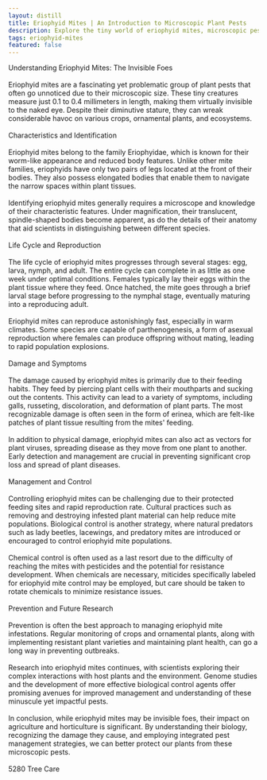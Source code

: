 ```yaml
---
layout: distill
title: Eriophyid Mites | An Introduction to Microscopic Plant Pests
description: Explore the tiny world of eriophyid mites, microscopic pests that harm plants, and learn about their impact and management.
tags: eriophyid-mites
featured: false
---
```


Understanding Eriophyid Mites: The Invisible Foes<br /><br />Eriophyid mites are a fascinating yet problematic group of plant pests that often go unnoticed due to their microscopic size. These tiny creatures measure just 0.1 to 0.4 millimeters in length, making them virtually invisible to the naked eye. Despite their diminutive stature, they can wreak considerable havoc on various crops, ornamental plants, and ecosystems.<br /><br />Characteristics and Identification<br /><br />Eriophyid mites belong to the family Eriophyidae, which is known for their worm-like appearance and reduced body features. Unlike other mite families, eriophyids have only two pairs of legs located at the front of their bodies. They also possess elongated bodies that enable them to navigate the narrow spaces within plant tissues.<br /><br />Identifying eriophyid mites generally requires a microscope and knowledge of their characteristic features. Under magnification, their translucent, spindle-shaped bodies become apparent, as do the details of their anatomy that aid scientists in distinguishing between different species.<br /><br />Life Cycle and Reproduction<br /><br />The life cycle of eriophyid mites progresses through several stages: egg, larva, nymph, and adult. The entire cycle can complete in as little as one week under optimal conditions. Females typically lay their eggs within the plant tissue where they feed. Once hatched, the mite goes through a brief larval stage before progressing to the nymphal stage, eventually maturing into a reproducing adult.<br /><br />Eriophyid mites can reproduce astonishingly fast, especially in warm climates. Some species are capable of parthenogenesis, a form of asexual reproduction where females can produce offspring without mating, leading to rapid population explosions.<br /><br />Damage and Symptoms<br /><br />The damage caused by eriophyid mites is primarily due to their feeding habits. They feed by piercing plant cells with their mouthparts and sucking out the contents. This activity can lead to a variety of symptoms, including galls, russeting, discoloration, and deformation of plant parts. The most recognizable damage is often seen in the form of erinea, which are felt-like patches of plant tissue resulting from the mites' feeding.<br /><br />In addition to physical damage, eriophyid mites can also act as vectors for plant viruses, spreading disease as they move from one plant to another. Early detection and management are crucial in preventing significant crop loss and spread of plant diseases.<br /><br />Management and Control<br /><br />Controlling eriophyid mites can be challenging due to their protected feeding sites and rapid reproduction rate. Cultural practices such as removing and destroying infested plant material can help reduce mite populations. Biological control is another strategy, where natural predators such as lady beetles, lacewings, and predatory mites are introduced or encouraged to control eriophyid mite populations.<br /><br />Chemical control is often used as a last resort due to the difficulty of reaching the mites with pesticides and the potential for resistance development. When chemicals are necessary, miticides specifically labeled for eriophyid mite control may be employed, but care should be taken to rotate chemicals to minimize resistance issues.<br /><br />Prevention and Future Research<br /><br />Prevention is often the best approach to managing eriophyid mite infestations. Regular monitoring of crops and ornamental plants, along with implementing resistant plant varieties and maintaining plant health, can go a long way in preventing outbreaks.<br /><br />Research into eriophyid mites continues, with scientists exploring their complex interactions with host plants and the environment. Genome studies and the development of more effective biological control agents offer promising avenues for improved management and understanding of these minuscule yet impactful pests.<br /><br />In conclusion, while eriophyid mites may be invisible foes, their impact on agriculture and horticulture is significant. By understanding their biology, recognizing the damage they cause, and employing integrated pest management strategies, we can better protect our plants from these microscopic pests.<br /><br />5280 Tree Care
